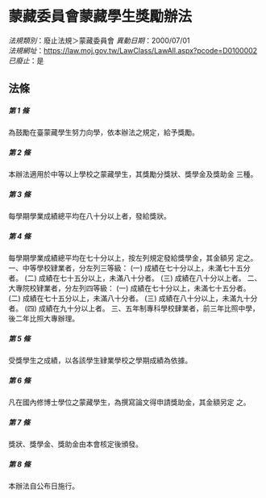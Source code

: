 # 蒙藏委員會蒙藏學生獎勵辦法

*法規類別*：廢止法規＞蒙藏委員會
*異動日期*：2000/07/01  
*法規網址*：https://law.moj.gov.tw/LawClass/LawAll.aspx?pcode=D0100002
*已廢止*：是


## 法條
##### 第 1 條
為鼓勵在臺蒙藏學生努力向學，依本辦法之規定，給予獎勵。

##### 第 2 條
本辦法適用於中等以上學校之蒙藏學生，其獎勵分獎狀、獎學金及獎助金
三種。

##### 第 3 條
每學期學業成績總平均在八十分以上者，發給獎狀。

##### 第 4 條
每學期學業成績總平均在七十分以上，按左列規定發給獎學金，其金額另
定之。
一、中等學校肄業者，分左列三等級：
 (一) 成績在七十分以上，未滿七十五分者。
 (二) 成績在七十五分以上，未滿八十分者。
 (三) 成績在八十分以上者。
二、大專院校肄業者，分左列四等級：
 (一) 成績在七十分以上，未滿七十五分者。
 (二) 成績在七十五分以上，未滿八十分者。
 (三) 成績在八十分以上，未滿九十分者。
 (四) 成績在九十分以上者。
三、五年制專科學校肆業者，前三年比照中學，後二年比照大專辦理。


##### 第 5 條
受獎學生之成績，以各該學生肄業學校之學期成績為依據。

##### 第 6 條
凡在國內修博士學位之蒙藏學生，為撰寫論文得申請獎助金，其金額另定
之。

##### 第 7 條
獎狀、獎學金、獎助金由本會核定後頒發。

##### 第 8 條
本辦法自公布日施行。


